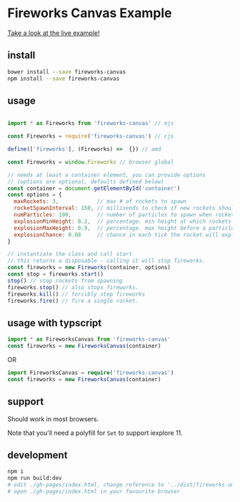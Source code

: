 # Fireworks Canvas Example

[Take a look at the live example!](https://tswaters.github.io/fireworks/)

## install

```sh
bower install --save fireworks-canvas
npm install --save fireworks-canvas
```

## usage

```js

import * as Fireworks from 'fireworks-canvas' // mjs

const Fireworks = require('fireworks-canvas') // cjs

define(['fireworks'], (Fireworks) =>  {}) // amd

const Fireworks = window.Fireworks // browser global

// needs at least a container element, you can provide options
// (options are optional, defaults defined below)
const container = document.getElementById('container')
const options = {
  maxRockets: 3,            // max # of rockets to spawn
  rocketSpawnInterval: 150, // millisends to check if new rockets should spawn
  numParticles: 100,        // number of particles to spawn when rocket explodes (+0-10)
  explosionMinHeight: 0.2,  // percentage. min height at which rockets can explode
  explosionMaxHeight: 0.9,  // percentage. max height before a particle is exploded
  explosionChance: 0.08     // chance in each tick the rocket will explode
}

// instantiate the class and call start
// this returns a disposable - calling it will stop fireworks.
const fireworks = new Fireworks(container, options)
const stop = fireworks.start()
stop() // stop rockets from spawning
fireworks.stop() // also stops fireworks.
fireworks.kill() // forcibly stop fireworks
fireworks.fire() // fire a single rocket.
```

## usage with typscript

```ts
import * as FireworksCanvas from 'fireworks-canvas'
const fireworks = new FireworksCanvas(container)
```

OR

```ts
import FireworksCanvas = require('fireworks-canvas')
const fireworks = new FireworksCanvas(container)
```

## support

Should work in most browsers.

Note that you'll need a polyfill for `Set` to support iexplore 11.

## development

```sh
npm i
npm run build:dev
# edit ./gh-pages/index.html, change reference to '../dist/fireworks.umd.js`
# open ./gh-pages/index.html in your favourite browser
```

